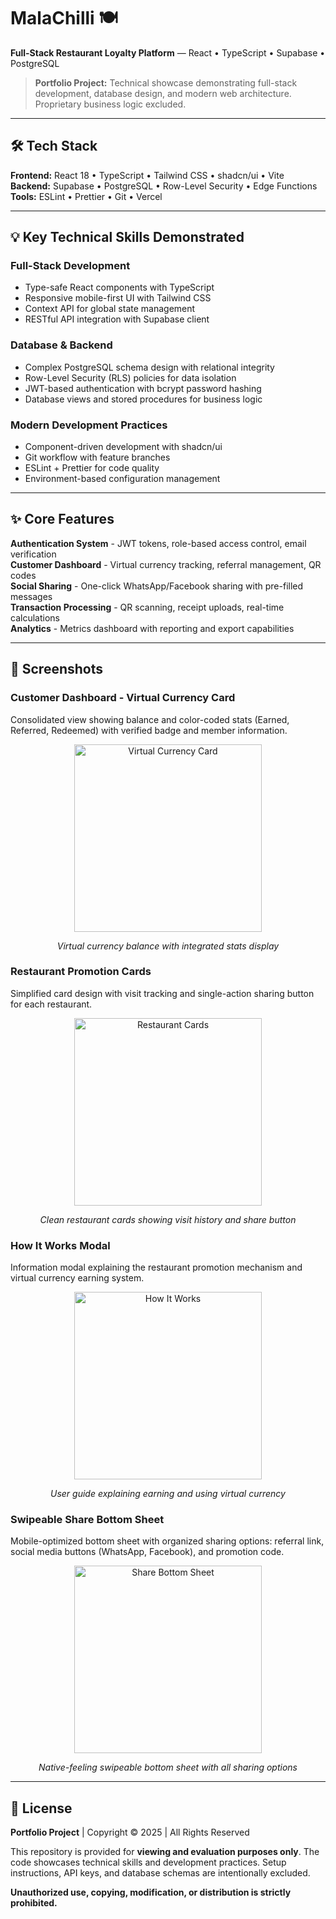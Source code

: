 # MalaChilli 🍽️

**Full-Stack Restaurant Loyalty Platform** — React • TypeScript • Supabase • PostgreSQL

> **Portfolio Project:** Technical showcase demonstrating full-stack development, database design, and modern web architecture. Proprietary business logic excluded.

---

## 🛠️ Tech Stack

**Frontend:** React 18 • TypeScript • Tailwind CSS • shadcn/ui • Vite  
**Backend:** Supabase • PostgreSQL • Row-Level Security • Edge Functions  
**Tools:** ESLint • Prettier • Git • Vercel

---

## 💡 Key Technical Skills Demonstrated

### Full-Stack Development
- Type-safe React components with TypeScript
- Responsive mobile-first UI with Tailwind CSS
- Context API for global state management
- RESTful API integration with Supabase client

### Database & Backend
- Complex PostgreSQL schema design with relational integrity
- Row-Level Security (RLS) policies for data isolation
- JWT-based authentication with bcrypt password hashing
- Database views and stored procedures for business logic

### Modern Development Practices
- Component-driven development with shadcn/ui
- Git workflow with feature branches
- ESLint + Prettier for code quality
- Environment-based configuration management

---

## ✨ Core Features

**Authentication System** - JWT tokens, role-based access control, email verification  
**Customer Dashboard** - Virtual currency tracking, referral management, QR codes  
**Social Sharing** - One-click WhatsApp/Facebook sharing with pre-filled messages  
**Transaction Processing** - QR scanning, receipt uploads, real-time calculations  
**Analytics** - Metrics dashboard with reporting and export capabilities

---

## 📱 Screenshots

### Customer Dashboard - Virtual Currency Card
Consolidated view showing balance and color-coded stats (Earned, Referred, Redeemed) with verified badge and member information.

<div align="center">
  <img src="docs/images/dashboard-currency-card.png" alt="Virtual Currency Card" width="300"/>
  <p><em>Virtual currency balance with integrated stats display</em></p>
</div>

### Restaurant Promotion Cards
Simplified card design with visit tracking and single-action sharing button for each restaurant.

<div align="center">
  <img src="docs/images/dashboard-restaurant-cards.png" alt="Restaurant Cards" width="300"/>
  <p><em>Clean restaurant cards showing visit history and share button</em></p>
</div>

### How It Works Modal
Information modal explaining the restaurant promotion mechanism and virtual currency earning system.

<div align="center">
  <img src="docs/images/dashboard-how-it-works.png" alt="How It Works" width="300"/>
  <p><em>User guide explaining earning and using virtual currency</em></p>
</div>

### Swipeable Share Bottom Sheet
Mobile-optimized bottom sheet with organized sharing options: referral link, social media buttons (WhatsApp, Facebook), and promotion code.

<div align="center">
  <img src="docs/images/dashboard-share-bottom-sheet.png" alt="Share Bottom Sheet" width="300"/>
  <p><em>Native-feeling swipeable bottom sheet with all sharing options</em></p>
</div>

---

## 📄 License

**Portfolio Project** | Copyright © 2025 | All Rights Reserved

This repository is provided for **viewing and evaluation purposes only**. The code showcases technical skills and development practices. Setup instructions, API keys, and database schemas are intentionally excluded.

**Unauthorized use, copying, modification, or distribution is strictly prohibited.**
